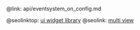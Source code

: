 @link: api/eventsystem_on_config.md

@seolinktop: [ui widget library](https://webix.com)
@seolink: [multi view](https://webix.com/widget/multiview/)